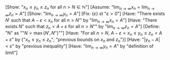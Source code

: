 [Show: "$x_n \leq y_n \leq z_n$ for all $n > N \in \mathbb{N}$"]
[Assume: "$\lim_{n \to \infty} x_n = \lim_{n \to \infty} z_n = A$"]
[Show: "$\lim_{n \to \infty} y_n = A$"]
[Fix: {$\varepsilon$} st "$\varepsilon > 0$"]
[Have: "There exists $N'$ such that $A-\varepsilon < x_n$ for all $n > N'$" by "$\lim_{n \to \infty} x_n = A$"]
[Have: "There exists $N''$ such that $z_n < A+\varepsilon$ for all $n > N''$" by "$\lim_{n \to \infty} z_n = A$"]
[Define: "N" as ""$N=\max\{N',N''\}$""]
[Have: "For all $n > N$, $A-\varepsilon < x_n \leq y_n \leq z_n < A+\varepsilon$" by {"$x_n \leq y_n \leq z_n$"; "previous bounds on $x_n$ and $z_n$"}]
[Have: "$|y_n - A| < \varepsilon$" by "previous inequality"]
[Have: "$\lim_{n \to \infty} y_n = A$" by "definition of limit"]